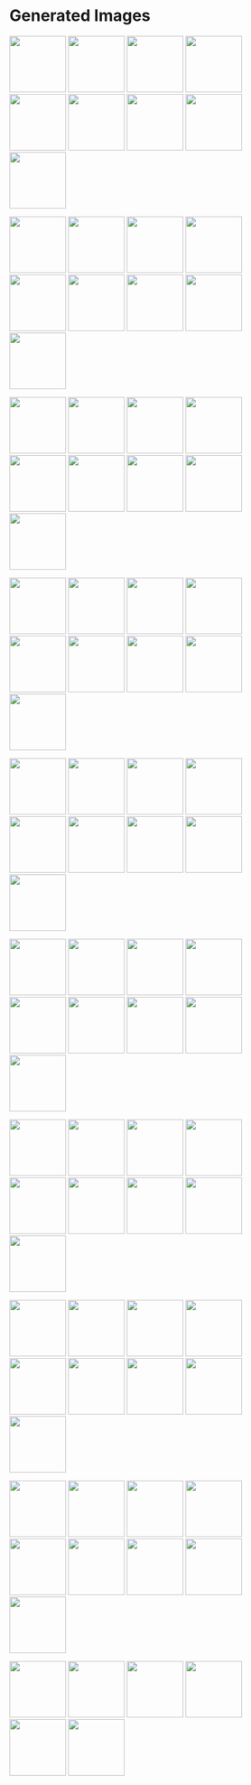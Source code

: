 # Generated Images



<img src="2025_10_04_01.webp" width="100"/> <img src="2025_10_04_02.webp" width="100"/> <img src="2025_10_04_03.webp" width="100"/> <img src="2025_10_04_04.webp" width="100"/> <img src="2025_10_04_05.webp" width="100"/> <img src="2025_10_04_06.webp" width="100"/> <img src="2025_10_04_07.webp" width="100"/> <img src="2025_10_04_08.webp" width="100"/> <img src="2025_10_04_09.webp" width="100"/>

<img src="2025_10_04_10.webp" width="100"/> <img src="2025_10_04_11.webp" width="100"/> <img src="2025_10_04_12.webp" width="100"/> <img src="2025_10_04_13.webp" width="100"/> <img src="2025_10_04_14.webp" width="100"/> <img src="2025_10_04_15.webp" width="100"/> <img src="2025_10_04_16.webp" width="100"/> <img src="2025_10_04_17.webp" width="100"/> <img src="2025_10_04_18.webp" width="100"/>

<img src="2025_10_04_19.webp" width="100"/> <img src="2025_10_04_20.webp" width="100"/> <img src="2025_10_04_21.webp" width="100"/> <img src="2025_10_04_22.webp" width="100"/> <img src="2025_10_04_23.webp" width="100"/> <img src="2025_10_04_24.webp" width="100"/> <img src="2025_10_04_25.webp" width="100"/> <img src="2025_10_04_26.webp" width="100"/> <img src="2025_10_04_27.webp" width="100"/>

<img src="2025_10_04_28.webp" width="100"/> <img src="2025_10_04_29.webp" width="100"/> <img src="2025_10_04_30.webp" width="100"/> <img src="2025_10_04_31.webp" width="100"/> <img src="2025_10_04_32.webp" width="100"/> <img src="2025_10_04_33.webp" width="100"/> <img src="2025_10_04_34.webp" width="100"/> <img src="2025_10_04_35.webp" width="100"/> <img src="2025_10_04_36.webp" width="100"/>

<img src="2025_10_04_37.webp" width="100"/> <img src="2025_10_04_38.webp" width="100"/> <img src="2025_10_04_39.webp" width="100"/> <img src="2025_10_04_40.webp" width="100"/> <img src="2025_10_04_41.webp" width="100"/> <img src="2025_10_04_42.webp" width="100"/> <img src="2025_10_04_43.webp" width="100"/> <img src="2025_10_04_44.webp" width="100"/> <img src="2025_10_04_45.webp" width="100"/>

<img src="2025_10_04_46.webp" width="100"/> <img src="2025_10_04_47.webp" width="100"/> <img src="2025_10_04_48.webp" width="100"/> <img src="2025_10_04_49.webp" width="100"/> <img src="2025_10_04_50.webp" width="100"/> <img src="2025_10_04_51.webp" width="100"/> <img src="2025_10_04_52.webp" width="100"/> <img src="2025_10_04_53.webp" width="100"/> <img src="2025_10_04_54.webp" width="100"/>

<img src="2025_10_04_55.webp" width="100"/> <img src="2025_10_04_56.webp" width="100"/> <img src="2025_10_04_57.webp" width="100"/> <img src="2025_10_04_58.webp" width="100"/> <img src="2025_10_04_59.webp" width="100"/> <img src="2025_10_04_60.webp" width="100"/> <img src="2025_10_04_61.webp" width="100"/> <img src="2025_10_04_62.webp" width="100"/> <img src="2025_10_04_63.webp" width="100"/>

<img src="2025_10_04_64.webp" width="100"/> <img src="2025_10_04_65.webp" width="100"/> <img src="2025_10_04_66.webp" width="100"/> <img src="2025_10_04_67.webp" width="100"/> <img src="2025_10_04_68.webp" width="100"/> <img src="2025_10_04_69.webp" width="100"/> <img src="2025_10_04_70.webp" width="100"/> <img src="2025_10_04_71.webp" width="100"/> <img src="2025_10_04_72.webp" width="100"/>

<img src="2025_10_04_73.webp" width="100"/> <img src="2025_10_04_74.webp" width="100"/> <img src="2025_10_04_75.webp" width="100"/> <img src="2025_10_04_76.webp" width="100"/> <img src="2025_10_04_77.webp" width="100"/> <img src="2025_10_04_78.webp" width="100"/> <img src="2025_10_04_79.webp" width="100"/> <img src="2025_10_04_80.webp" width="100"/> <img src="2025_10_04_81.webp" width="100"/>

<img src="2025_10_04_82.webp" width="100"/> <img src="2025_10_04_83.webp" width="100"/> <img src="2025_10_04_84.webp" width="100"/> <img src="2025_10_04_85.webp" width="100"/> <img src="2025_10_04_86.webp" width="100"/> <img src="2025_10_04_87.webp" width="100"/>
